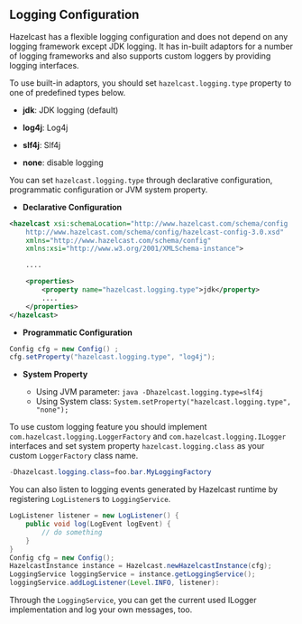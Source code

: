 
## Logging Configuration

Hazelcast has a flexible logging configuration and does not depend on any logging framework except JDK logging. It has in-built adaptors for a number of logging frameworks and also supports custom loggers by providing logging interfaces.

To use built-in adaptors, you should set `hazelcast.logging.type` property to one of predefined types below.

-   **jdk**: JDK logging (default)

-   **log4j**: Log4j

-   **slf4j**: Slf4j

-   **none**: disable logging

You can set `hazelcast.logging.type` through declarative configuration, programmatic configuration or JVM system property.

-   **Declarative Configuration**

```xml
<hazelcast xsi:schemaLocation="http://www.hazelcast.com/schema/config
    http://www.hazelcast.com/schema/config/hazelcast-config-3.0.xsd"
    xmlns="http://www.hazelcast.com/schema/config"
    xmlns:xsi="http://www.w3.org/2001/XMLSchema-instance">

    ....

    <properties>
        <property name="hazelcast.logging.type">jdk</property>
        ....
    </properties>
</hazelcast>
```

-   **Programmatic Configuration**

```java
Config cfg = new Config() ;
cfg.setProperty("hazelcast.logging.type", "log4j");
```

-   **System Property**

	-	Using JVM parameter: `java -Dhazelcast.logging.type=slf4j`
	-	Using System class: `System.setProperty("hazelcast.logging.type", "none");`


To use custom logging feature you should implement `com.hazelcast.logging.LoggerFactory` and `com.hazelcast.logging.ILogger` interfaces and set system property `hazelcast.logging.class` as your custom `LoggerFactory` class name.

```java
-Dhazelcast.logging.class=foo.bar.MyLoggingFactory
```

You can also listen to logging events generated by Hazelcast runtime by registering `LogListener`s to `LoggingService`.

```java
LogListener listener = new LogListener() {
    public void log(LogEvent logEvent) {
        // do something
    }
}
Config cfg = new Config();
HazelcastInstance instance = Hazelcast.newHazelcastInstance(cfg);
LoggingService loggingService = instance.getLoggingService();
loggingService.addLogListener(Level.INFO, listener):
```
Through the `LoggingService`, you can get the current used ILogger implementation and log your own messages, too.
